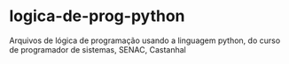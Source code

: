 # logica-de-prog-python
Arquivos de lógica de programação usando a linguagem python, do curso de programador de sistemas, SENAC, Castanhal
